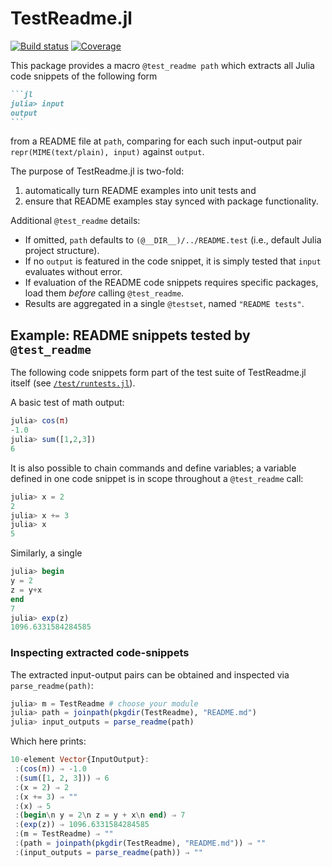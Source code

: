 # TestReadme.jl

[![Build status][ci-status-img]][ci-status-url] [![Coverage][coverage-img]][coverage-url]

This package provides a macro `@test_readme path` which extracts all Julia code snippets of the following form
~~~md
```jl 
julia> input
output
```
~~~
from a README file at `path`, comparing for each such input-output pair `repr(MIME(text/plain), input)` against `output`.

The purpose of TestReadme.jl is two-fold:
1. automatically turn README examples into unit tests and
2. ensure that README examples stay synced with package functionality.

Additional `@test_readme` details:
- If omitted, `path` defaults to `(@__DIR__)/../README.test` (i.e., default Julia project structure).
- If no `output` is featured in the code snippet, it is simply tested that `input` evaluates without error.
- If evaluation of the README code snippets requires specific packages, load them *before* calling `@test_readme`.
- Results are aggregated in a single `@testset`, named `"README tests"`.

## Example: README snippets tested by `@test_readme` 

The following code snippets form part of the test suite of TestReadme.jl itself (see [`/test/runtests.jl`](https://github.com/thchr/TestReadme.jl/blob/main/test/runtests.jl)).

A basic test of math output:
```jl
julia> cos(π)
-1.0
julia> sum([1,2,3])
6
```

It is also possible to chain commands and define variables; a variable defined in one code snippet is in scope throughout a `@test_readme` call:
```jl
julia> x = 2
2
julia> x += 3
julia> x
5
```

Similarly, a single 
```jl
julia> begin
y = 2
z = y+x
end
7
julia> exp(z)
1096.6331584284585
```

### Inspecting extracted code-snippets
The extracted input-output pairs can be obtained and inspected via `parse_readme(path)`:
```jl
julia> m = TestReadme # choose your module
julia> path = joinpath(pkgdir(TestReadme), "README.md")
julia> input_outputs = parse_readme(path)
```
Which here prints:
```jl
10-element Vector{InputOutput}:
 :(cos(π)) ⇒ -1.0
 :(sum([1, 2, 3])) ⇒ 6
 :(x = 2) ⇒ 2
 :(x += 3) ⇒ ""
 :(x) ⇒ 5
 :(begin\n y = 2\n z = y + x\n end) ⇒ 7
 :(exp(z)) ⇒ 1096.6331584284585
 :(m = TestReadme) ⇒ ""
 :(path = joinpath(pkgdir(TestReadme), "README.md")) ⇒ ""
 :(input_outputs = parse_readme(path)) ⇒ ""
```

[ci-status-img]:   https://github.com/thchr/TestReadme.jl/actions/workflows/CI.yml/badge.svg?branch=main
[ci-status-url]:   https://github.com/thchr/TestReadme.jl/actions/workflows/CI.yml?query=branch%3Amain
[coverage-img]:    https://codecov.io/gh/thchr/TestReadme.jl/branch/main/graph/badge.svg
[coverage-url]:    https://codecov.io/gh/thchr/TestReadme.jl